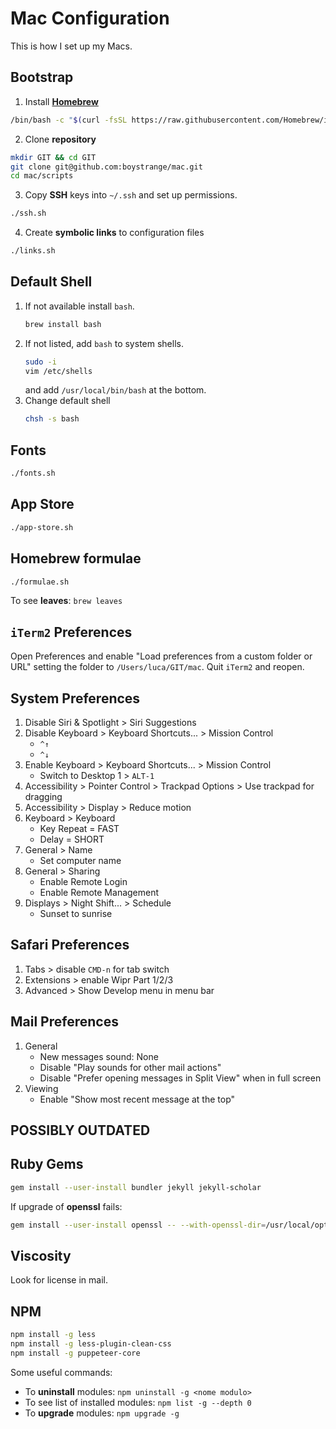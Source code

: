 # Mac Configuration

This is how I set up my Macs.

## Bootstrap

1. Install **[Homebrew](https://brew.sh)**

``` bash
/bin/bash -c "$(curl -fsSL https://raw.githubusercontent.com/Homebrew/install/HEAD/install.sh)"
```

2. Clone **repository**

```bash
mkdir GIT && cd GIT
git clone git@github.com:boystrange/mac.git
cd mac/scripts
```

3. Copy **SSH** keys into `~/.ssh` and set up permissions.

``` bash
./ssh.sh
```

4. Create **symbolic links** to configuration files

``` bash
./links.sh
```

## Default Shell

1. If not available install `bash`.
   ``` bash
   brew install bash
   ```
2. If not listed, add `bash` to system shells.
   ``` bash
   sudo -i
   vim /etc/shells
   ```
   and add `/usr/local/bin/bash` at the bottom.
3. Change default shell
   ``` bash
   chsh -s bash
   ```

## Fonts

``` bash
./fonts.sh
```

## App Store

``` bash
./app-store.sh
```

## Homebrew formulae

``` bash
./formulae.sh
```

To see **leaves**: `brew leaves`

## `iTerm2` Preferences

Open Preferences and enable "Load preferences from a custom folder
or URL" setting the folder to `/Users/luca/GIT/mac`. Quit `iTerm2`
and reopen.

## System Preferences

1. Disable Siri & Spotlight > Siri Suggestions
2. Disable Keyboard > Keyboard Shortcuts... > Mission Control
   * `^↑`
   * `^↓`
3. Enable Keyboard > Keyboard Shortcuts... > Mission Control
   * Switch to Desktop 1 > `ALT-1`
4. Accessibility > Pointer Control > Trackpad Options > Use trackpad for dragging
5. Accessibility > Display > Reduce motion
6. Keyboard > Keyboard
   * Key Repeat = FAST
   * Delay = SHORT
7. General > Name
   * Set computer name
8. General > Sharing
   * Enable Remote Login
   * Enable Remote Management
9. Displays > Night Shift... > Schedule
   * Sunset to sunrise

## Safari Preferences

1. Tabs > disable `CMD-n` for tab switch
2. Extensions > enable Wipr Part 1/2/3
3. Advanced > Show Develop menu in menu bar

## Mail Preferences

1. General
   * New messages sound: None
   * Disable "Play sounds for other mail actions"
   * Disable "Prefer opening messages in Split View" when in full screen
2. Viewing
   * Enable "Show most recent message at the top"

## POSSIBLY OUTDATED

## Ruby Gems

``` bash
gem install --user-install bundler jekyll jekyll-scholar
```

If upgrade of **openssl** fails:

``` bash
gem install --user-install openssl -- --with-openssl-dir=/usr/local/opt/openssl
```

## Viscosity

Look for license in mail.

## NPM

``` bash
npm install -g less
npm install -g less-plugin-clean-css
npm install -g puppeteer-core
```

Some useful commands:

* To **uninstall** modules: `npm uninstall -g <nome modulo>`
* To see list of installed modules: `npm list -g --depth 0`
* To **upgrade** modules: `npm upgrade -g`
